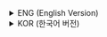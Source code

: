 <details>
<summary>ENG (English Version)</summary>

# Chapter 4. Styling Web Pages with CSS3

**Key Points:**

- **What is CSS3?**  
  CSS3 (Cascading Style Sheets Level 3) is the latest standard for describing the look and formatting of web documents. It enables customization of colors, fonts, spacing, borders, backgrounds, and visual effects.

- **How to Apply CSS3:**  
  CSS3 styles can be added to HTML in three main ways:  
  - Inside a `<style>` tag in the `<head>` section (internal stylesheet)  
  - Directly in an element’s `style` attribute (inline style)  
  - By linking to an external `.css` file using the `<link>` tag or `@import` rule (external stylesheet)

- **Selectors:**  
  CSS uses selectors to target HTML elements for styling. Types include:
  - Tag selectors (e.g., `h3 { color: brown; }`)
  - Class selectors (e.g., `.warning { color: red; }`)
  - ID selectors (e.g., `#list { background: mistyrose; }`)
  - Combinators for parent-child or descendant relationships
  - Attribute selectors (e.g., `input[type=text] { color: red; }`)
  - Pseudo-classes (e.g., `a:hover`, `li:active`, `h3:first-letter`)

- **Core CSS3 Properties:**
  - **Color and Background:** Control text color, background color, and background images, including position, size, and repeat options.
  - **Text Styling:** Adjust alignment, indentation, decoration (underline, overline, line-through), and shadow effects.
  - **Font Control:** Set font family, size, weight, style, and use shorthand properties for concise definitions.
  - **Box Model:** Every HTML element is a rectangular box consisting of content, padding, border, and margin. CSS3 allows precise control over each part, including border styles, widths, colors, and border-radius for rounded corners.
  - **Visual Effects:** Add shadows to text and boxes (`text-shadow`, `box-shadow`), and use images as borders (`border-image`).

- **Inheritance and Cascading:**  
  CSS properties can be inherited from parent to child elements. If multiple styles apply, CSS follows a priority order: browser defaults < external stylesheets < internal styles < inline styles.

- **Units:**  
  CSS3 supports various units for sizing and spacing, such as `px` (pixels), `em` (relative to font size), `%` (percentage), `cm` (centimeters), and more.

- **Cursor Control:**  
  The `cursor` property customizes the mouse pointer when hovering over elements.

</details>

<details>
<summary>KOR (한국어 버전)</summary>

# 4장. CSS3를 이용한 웹 페이지 스타일링

**핵심 내용:**

- **CSS3란?**  
  CSS3(Cascading Style Sheets Level 3)는 웹 문서의 외관과 서식을 설명하는 최신 표준임. 색상, 글꼴, 간격, 테두리, 배경, 시각 효과 등을 자유롭게 꾸밀 수 있음.

- **CSS3 적용 방법:**  
  CSS3 스타일은 HTML에 다음 세 가지 방식으로 적용 가능함:  
  - `<head>` 내 `<style>` 태그에 직접 작성(내부 스타일시트)  
  - 요소의 `style` 속성에 직접 작성(인라인 스타일)  
  - 외부 `.css` 파일을 `<link>` 태그나 `@import` 규칙으로 연결(외부 스타일시트)

- **선택자 종류:**  
  CSS는 HTML 요소를 선택해 스타일을 적용함. 주요 선택자 종류는 다음과 같음:
  - 태그 선택자 (예: `h3 { color: brown; }`)
  - 클래스 선택자 (예: `.warning { color: red; }`)
  - 아이디 선택자 (예: `#list { background: mistyrose; }`)
  - 조합자 선택자 (부모-자식, 자손 관계)
  - 속성 선택자 (예: `input[type=text] { color: red; }`)
  - 의사 클래스 (예: `a:hover`, `li:active`, `h3:first-letter`)

- **주요 CSS3 속성:**
  - **색상과 배경:** 텍스트 색, 배경 색, 배경 이미지 위치, 크기, 반복 설정 조절.
  - **텍스트 스타일링:** 정렬, 들여쓰기, 장식(밑줄, 윗줄, 취소선), 그림자 효과 적용.
  - **글꼴 제어:** 글꼴 종류, 크기, 두께, 스타일 지정. 축약 속성으로 편리하게 지정.
  - **박스 모델:** 모든 HTML 요소는 내용(content), 안쪽여백(padding), 테두리(border), 바깥여백(margin)으로 구성. 각 부분에 스타일, 크기, 색, 둥근 테두리(border-radius) 설정 가능.
  - **시각 효과:** 텍스트 그림자(text-shadow), 박스 그림자(box-shadow), 이미지 테두리(border-image) 사용.

- **상속과 우선순위:**  
  부모에서 자식 요소로 CSS 속성이 상속됨. 여러 스타일이 적용될 경우 우선순위는 브라우저 기본 < 외부 스타일시트 < 내부 스타일 < 인라인 스타일 순임.

- **단위:**  
  픽셀(px), 글꼴 크기의 상대 단위(em), 백분율(%), 센티미터(cm) 등 다양한 단위를 지원.

- **커서 제어:**  
  `cursor` 속성으로 마우스 포인터 모양을 요소 위에 올릴 때 변경 가능.

</details>
